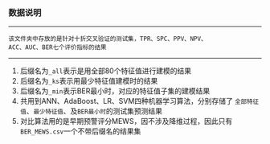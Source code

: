 ### 数据说明  

***

    该文件夹中存放的是针对十折交叉验证的测试集，TPR、SPC、PPV、NPV、  
    ACC、AUC、BER七个评价指标的结果  
***
    
1. 后缀名为`_all`表示是用全部80个特征值进行建模的结果  
2. 后缀名为`_ks`表示用最少特征值建模时的结果
3. 后缀名为`_min`表示BER最小时，对应的特征值子集的建模结果
4. 共用到ANN、AdaBoost、LR、SVM四种机器学习算法，分别存储了
    `全部特征值`、`最少特征值`、及`BER最小时`的测试集预测结果  
5. 对比算法用的是早期预警评分MEWS，因不涉及降维过程，因此只有
`BER_MEWS.csv`一个不带后缀名的结果集
    
